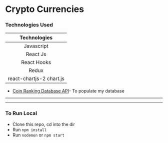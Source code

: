 # Crypto Currencies

### Technologies Used
 
| Technologies  |
| :-------------: |
| Javascript     | 
| React Js     | 
| React Hooks     | 
| Redux     | 
| react-chartjs-2 chart.js     | 

*  [Coin Ranking Database API](https://coinranking1.p.rapidapi.com/)- To populate my database
---

---
### To Run Local
* Clone this repo, cd into the dir
* Run `npm install`
* Run `nodemon` or `npm start`
